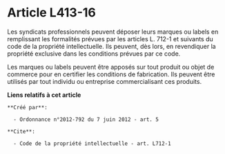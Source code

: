 # Article L413-16

Les syndicats professionnels peuvent déposer leurs marques ou labels en remplissant les formalités prévues par les articles
L. 712-1 et suivants du code de la propriété intellectuelle. Ils peuvent, dès lors, en revendiquer la propriété exclusive
dans les conditions prévues par ce code. 

Les marques ou labels peuvent être apposés sur tout produit ou objet de commerce pour en certifier les conditions de
fabrication. Ils peuvent être utilisés par tout individu ou entreprise commercialisant ces produits.

**Liens relatifs à cet article**

	**Créé par**:

	  - Ordonnance n°2012-792 du 7 juin 2012 - art. 5

	**Cite**:

	  - Code de la propriété intellectuelle - art. L712-1
